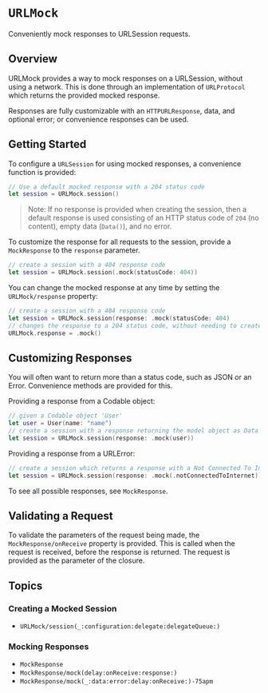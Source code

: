 # ``URLMock``

Conveniently mock responses to URLSession requests.

## Overview

URLMock provides a way to mock responses on a URLSession, without using a network. This is done through an
implementation of `URLProtocol` which returns the provided mocked response.

Responses are fully customizable with an `HTTPURLResponse`, data, and optional error; or convenience responses can be
used.

## Getting Started

To configure a `URLSession` for using mocked responses, a convenience function is provided:

```swift
// Use a default mocked response with a 204 status code
let session = URLMock.session()
```

> Note: If no response is provided when creating the session, then a default response is used consisting of an HTTP
status code of `204` (no content), empty data (`Data()`), and no error.

To customize the response for all requests to the session, provide a ``MockResponse`` to the `response`
parameter.

```swift
// create a session with a 404 response code
let session = URLMock.session(.mock(statusCode: 404))
```

You can change the mocked response at any time by setting the ``URLMock/response`` property:

```swift
// create a session with a 404 response code
let session = URLMock.session(response: .mock(statusCode: 404)
// changes the response to a 204 status code, without needing to create a new session
URLMock.response = .mock()
```

## Customizing Responses

You will often want to return more than a status code, such as JSON or an Error. Convenience methods are
provided for this.

Providing a response from a Codable object:

```swift
// given a Codable object 'User'
let user = User(name: "name")
// create a session with a response returning the model object as Data
let session = URLMock.session(response: .mock(user))
```

Providing a response from a URLError:

```swift
// create a session which returns a response with a Not Connected To Internet code
let session = URLMock.session(response: .mock(.notConnectedToInternet))
```

To see all possible responses, see ``MockResponse``.

## Validating a Request

To validate the parameters of the request being made, the ``MockResponse/onReceive`` property is
provided. This is called when the request is received, before the response is returned. The request is provided as
the parameter of the closure.

## Topics

### Creating a Mocked Session

- ``URLMock/session(_:configuration:delegate:delegateQueue:)``

### Mocking Responses

- ``MockResponse``
- ``MockResponse/mock(delay:onReceive:response:)``
- ``MockResponse/mock(_:data:error:delay:onReceive:)-75apm``
